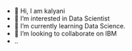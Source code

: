 - 👋 Hi, I am kalyani
- 👀 I’m interested in Data Scientist
- 🌱 I’m currently learning Data Science.
- 💞️ I’m looking to collaborate on IBM
- ..


